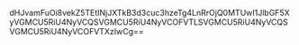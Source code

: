 dHJvamFuOi8vekZ5TEtINjJXTkB3d3cuc3hzeTg4LnRrOjQ0MTUwI1JlbGF5XyVGMCU5RiU4NyVCQSVGMCU5RiU4NyVCOFVTLSVGMCU5RiU4NyVCQSVGMCU5RiU4NyVCOFVTXzIwCg==